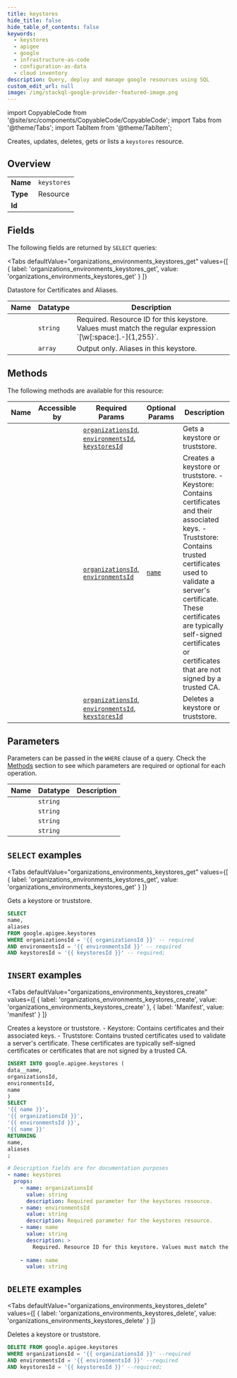```yaml
--- 
title: keystores
hide_title: false
hide_table_of_contents: false
keywords:
  - keystores
  - apigee
  - google
  - infrastructure-as-code
  - configuration-as-data
  - cloud inventory
description: Query, deploy and manage google resources using SQL
custom_edit_url: null
image: /img/stackql-google-provider-featured-image.png
---
```


import CopyableCode from '@site/src/components/CopyableCode/CopyableCode';
import Tabs from '@theme/Tabs';
import TabItem from '@theme/TabItem';

Creates, updates, deletes, gets or lists a <code>keystores</code> resource.

## Overview
<table><tbody>
<tr><td><b>Name</b></td><td><code>keystores</code></td></tr>
<tr><td><b>Type</b></td><td>Resource</td></tr>
<tr><td><b>Id</b></td><td><CopyableCode code="google.apigee.keystores" /></td></tr>
</tbody></table>

## Fields

The following fields are returned by `SELECT` queries:

<Tabs
    defaultValue="organizations_environments_keystores_get"
    values={[
        { label: 'organizations_environments_keystores_get', value: 'organizations_environments_keystores_get' }
    ]}
>
<TabItem value="organizations_environments_keystores_get">

Datastore for Certificates and Aliases.

<table>
<thead>
    <tr>
    <th>Name</th>
    <th>Datatype</th>
    <th>Description</th>
    </tr>
</thead>
<tbody>
<tr>
    <td><CopyableCode code="name" /></td>
    <td><code>string</code></td>
    <td>Required. Resource ID for this keystore. Values must match the regular expression `[\w[:space:].-]&#123;1,255&#125;`.</td>
</tr>
<tr>
    <td><CopyableCode code="aliases" /></td>
    <td><code>array</code></td>
    <td>Output only. Aliases in this keystore.</td>
</tr>
</tbody>
</table>
</TabItem>
</Tabs>

## Methods

The following methods are available for this resource:

<table>
<thead>
    <tr>
    <th>Name</th>
    <th>Accessible by</th>
    <th>Required Params</th>
    <th>Optional Params</th>
    <th>Description</th>
    </tr>
</thead>
<tbody>
<tr>
    <td><a href="#organizations_environments_keystores_get"><CopyableCode code="organizations_environments_keystores_get" /></a></td>
    <td><CopyableCode code="select" /></td>
    <td><a href="#parameter-organizationsId"><code>organizationsId</code></a>, <a href="#parameter-environmentsId"><code>environmentsId</code></a>, <a href="#parameter-keystoresId"><code>keystoresId</code></a></td>
    <td></td>
    <td>Gets a keystore or truststore.</td>
</tr>
<tr>
    <td><a href="#organizations_environments_keystores_create"><CopyableCode code="organizations_environments_keystores_create" /></a></td>
    <td><CopyableCode code="insert" /></td>
    <td><a href="#parameter-organizationsId"><code>organizationsId</code></a>, <a href="#parameter-environmentsId"><code>environmentsId</code></a></td>
    <td><a href="#parameter-name"><code>name</code></a></td>
    <td>Creates a keystore or truststore. - Keystore: Contains certificates and their associated keys. - Truststore: Contains trusted certificates used to validate a server's certificate. These certificates are typically self-signed certificates or certificates that are not signed by a trusted CA.</td>
</tr>
<tr>
    <td><a href="#organizations_environments_keystores_delete"><CopyableCode code="organizations_environments_keystores_delete" /></a></td>
    <td><CopyableCode code="delete" /></td>
    <td><a href="#parameter-organizationsId"><code>organizationsId</code></a>, <a href="#parameter-environmentsId"><code>environmentsId</code></a>, <a href="#parameter-keystoresId"><code>keystoresId</code></a></td>
    <td></td>
    <td>Deletes a keystore or truststore.</td>
</tr>
</tbody>
</table>

## Parameters

Parameters can be passed in the `WHERE` clause of a query. Check the [Methods](#methods) section to see which parameters are required or optional for each operation.

<table>
<thead>
    <tr>
    <th>Name</th>
    <th>Datatype</th>
    <th>Description</th>
    </tr>
</thead>
<tbody>
<tr id="parameter-environmentsId">
    <td><CopyableCode code="environmentsId" /></td>
    <td><code>string</code></td>
    <td></td>
</tr>
<tr id="parameter-keystoresId">
    <td><CopyableCode code="keystoresId" /></td>
    <td><code>string</code></td>
    <td></td>
</tr>
<tr id="parameter-organizationsId">
    <td><CopyableCode code="organizationsId" /></td>
    <td><code>string</code></td>
    <td></td>
</tr>
<tr id="parameter-name">
    <td><CopyableCode code="name" /></td>
    <td><code>string</code></td>
    <td></td>
</tr>
</tbody>
</table>

## `SELECT` examples

<Tabs
    defaultValue="organizations_environments_keystores_get"
    values={[
        { label: 'organizations_environments_keystores_get', value: 'organizations_environments_keystores_get' }
    ]}
>
<TabItem value="organizations_environments_keystores_get">

Gets a keystore or truststore.

```sql
SELECT
name,
aliases
FROM google.apigee.keystores
WHERE organizationsId = '{{ organizationsId }}' -- required
AND environmentsId = '{{ environmentsId }}' -- required
AND keystoresId = '{{ keystoresId }}' -- required;
```
</TabItem>
</Tabs>


## `INSERT` examples

<Tabs
    defaultValue="organizations_environments_keystores_create"
    values={[
        { label: 'organizations_environments_keystores_create', value: 'organizations_environments_keystores_create' },
        { label: 'Manifest', value: 'manifest' }
    ]}
>
<TabItem value="organizations_environments_keystores_create">

Creates a keystore or truststore. - Keystore: Contains certificates and their associated keys. - Truststore: Contains trusted certificates used to validate a server's certificate. These certificates are typically self-signed certificates or certificates that are not signed by a trusted CA.

```sql
INSERT INTO google.apigee.keystores (
data__name,
organizationsId,
environmentsId,
name
)
SELECT 
'{{ name }}',
'{{ organizationsId }}',
'{{ environmentsId }}',
'{{ name }}'
RETURNING
name,
aliases
;
```
</TabItem>
<TabItem value="manifest">

```yaml
# Description fields are for documentation purposes
- name: keystores
  props:
    - name: organizationsId
      value: string
      description: Required parameter for the keystores resource.
    - name: environmentsId
      value: string
      description: Required parameter for the keystores resource.
    - name: name
      value: string
      description: >
        Required. Resource ID for this keystore. Values must match the regular expression `[\w[:space:].-]{1,255}`.
        
    - name: name
      value: string
```
</TabItem>
</Tabs>


## `DELETE` examples

<Tabs
    defaultValue="organizations_environments_keystores_delete"
    values={[
        { label: 'organizations_environments_keystores_delete', value: 'organizations_environments_keystores_delete' }
    ]}
>
<TabItem value="organizations_environments_keystores_delete">

Deletes a keystore or truststore.

```sql
DELETE FROM google.apigee.keystores
WHERE organizationsId = '{{ organizationsId }}' --required
AND environmentsId = '{{ environmentsId }}' --required
AND keystoresId = '{{ keystoresId }}' --required;
```
</TabItem>
</Tabs>
